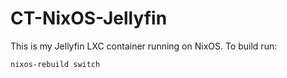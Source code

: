 # CT-NixOS-Jellyfin
This is my Jellyfin LXC container running on NixOS. To build run:
```shell
nixos-rebuild switch
```
